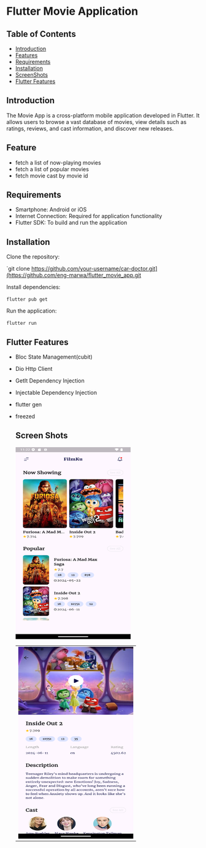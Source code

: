 # Flutter Movie Application

## **Table of Contents**

* [Introduction](#introduction)
* [Features](#features)
* [Requirements](#requirements)
* [Installation](#installation)
* [ScreenShots](#screenshots)
* [Flutter Features](#flutter-features)

##   Introduction

  The Movie App is a cross-platform mobile application developed in Flutter. It allows users to browse a vast database of movies, view details such as ratings, reviews, and cast information, and discover new releases.


## Feature

* fetch a list of now-playing movies
* fetch a list of popular movies
* fetch movie cast by movie id

##   Requirements

*   Smartphone: Android or iOS
*   Internet Connection: Required for application functionality
*   Flutter SDK: To build and run the application

## Installation

Clone the repository:

`git clone https://github.com/your-username/car-doctor.git](https://github.com/eng-marwa/flutter_movie_app.git

Install dependencies:

`flutter pub get`

Run the application:

`flutter run`

## Flutter Features

* Bloc State Management(cubit)
* Dio Http Client
* GetIt Dependency Injection
* Injectable Dependency Injection
* flutter gen
* freezed

  ## Screen Shots
  <Table><tr><td><img src='https://github.com/eng-marwa/flutter_movie_app/blob/main/Screenshot_1720039050.png' width=300 height=500/></td><img src='https://github.com/eng-marwa/flutter_movie_app/blob/main/Screenshot_1720038149.png' width=300 height=500/></td></tr></Table>

